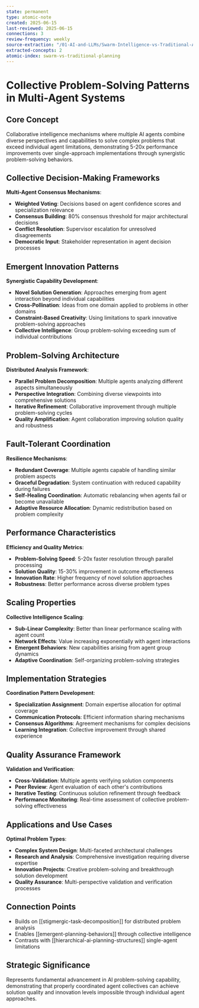```yaml
---
state: permanent
type: atomic-note
created: 2025-06-15
last-reviewed: 2025-06-15
connections: 3
review-frequency: weekly
source-extraction: "/01-AI-and-LLMs/Swarm-Intelligence-vs-Traditional-AI-Planning-Integration-Analysis-2025.md"
extracted-concepts: 2
atomic-index: swarm-vs-traditional-planning
---
```


# Collective Problem-Solving Patterns in Multi-Agent Systems

## Core Concept

Collaborative intelligence mechanisms where multiple AI agents combine diverse perspectives and capabilities to solve complex problems that exceed individual agent limitations, demonstrating 5-20x performance improvements over single-approach implementations through synergistic problem-solving behaviors.

## Collective Decision-Making Frameworks

**Multi-Agent Consensus Mechanisms**:
- **Weighted Voting**: Decisions based on agent confidence scores and specialization relevance
- **Consensus Building**: 80% consensus threshold for major architectural decisions
- **Conflict Resolution**: Supervisor escalation for unresolved disagreements
- **Democratic Input**: Stakeholder representation in agent decision processes

## Emergent Innovation Patterns

**Synergistic Capability Development**:
- **Novel Solution Generation**: Approaches emerging from agent interaction beyond individual capabilities
- **Cross-Pollination**: Ideas from one domain applied to problems in other domains
- **Constraint-Based Creativity**: Using limitations to spark innovative problem-solving approaches
- **Collective Intelligence**: Group problem-solving exceeding sum of individual contributions

## Problem-Solving Architecture

**Distributed Analysis Framework**:
- **Parallel Problem Decomposition**: Multiple agents analyzing different aspects simultaneously
- **Perspective Integration**: Combining diverse viewpoints into comprehensive solutions
- **Iterative Refinement**: Collaborative improvement through multiple problem-solving cycles
- **Quality Amplification**: Agent collaboration improving solution quality and robustness

## Fault-Tolerant Coordination

**Resilience Mechanisms**:
- **Redundant Coverage**: Multiple agents capable of handling similar problem aspects
- **Graceful Degradation**: System continuation with reduced capability during failures
- **Self-Healing Coordination**: Automatic rebalancing when agents fail or become unavailable
- **Adaptive Resource Allocation**: Dynamic redistribution based on problem complexity

## Performance Characteristics

**Efficiency and Quality Metrics**:
- **Problem-Solving Speed**: 5-20x faster resolution through parallel processing
- **Solution Quality**: 15-30% improvement in outcome effectiveness
- **Innovation Rate**: Higher frequency of novel solution approaches
- **Robustness**: Better performance across diverse problem types

## Scaling Properties

**Collective Intelligence Scaling**:
- **Sub-Linear Complexity**: Better than linear performance scaling with agent count
- **Network Effects**: Value increasing exponentially with agent interactions
- **Emergent Behaviors**: New capabilities arising from agent group dynamics
- **Adaptive Coordination**: Self-organizing problem-solving strategies

## Implementation Strategies

**Coordination Pattern Development**:
- **Specialization Assignment**: Domain expertise allocation for optimal coverage
- **Communication Protocols**: Efficient information sharing mechanisms
- **Consensus Algorithms**: Agreement mechanisms for complex decisions
- **Learning Integration**: Collective improvement through shared experience

## Quality Assurance Framework

**Validation and Verification**:
- **Cross-Validation**: Multiple agents verifying solution components
- **Peer Review**: Agent evaluation of each other's contributions
- **Iterative Testing**: Continuous solution refinement through feedback
- **Performance Monitoring**: Real-time assessment of collective problem-solving effectiveness

## Applications and Use Cases

**Optimal Problem Types**:
- **Complex System Design**: Multi-faceted architectural challenges
- **Research and Analysis**: Comprehensive investigation requiring diverse expertise
- **Innovation Projects**: Creative problem-solving and breakthrough solution development
- **Quality Assurance**: Multi-perspective validation and verification processes

## Connection Points

- Builds on [[stigmergic-task-decomposition]] for distributed problem analysis
- Enables [[emergent-planning-behaviors]] through collective intelligence
- Contrasts with [[hierarchical-ai-planning-structures]] single-agent limitations

## Strategic Significance

Represents fundamental advancement in AI problem-solving capability, demonstrating that properly coordinated agent collectives can achieve solution quality and innovation levels impossible through individual agent approaches.